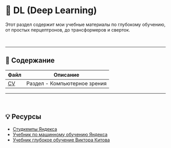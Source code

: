 # 🧬 DL (Deep Learning)

Этот раздел содержит мои учебные материалы по глубокому обучению, от простых перцептронов, до трансформеров и сверток.

<br>

---

## 📂 Содержание

| Файл | Описание |
|------|----------|
| [CV](./CV/) | Раздел - Компьютерное зрения |

---

<br>

## 💡 Ресурсы

- [Студкемпы Яндекса](https://education.yandex.ru/studcamp#cards-section)
- [Учебник по машинному обучению Яндекса](https://education.yandex.ru/handbook/ml)
- [Учебник глубокое обучение Виктора Китова](https://deepmachinelearning.ru/docs/Neural-networks/book-title)